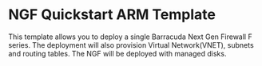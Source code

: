 # NGF Quickstart ARM Template

This template allows you to deploy a single Barracuda Next Gen Firewall F series. The deployment will also 
provision Virtual Network(VNET), subnets and routing tables. The NGF will be deployed with managed disks.

